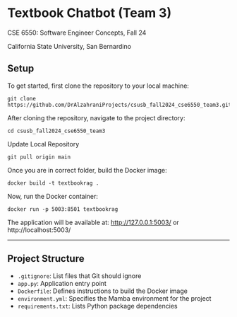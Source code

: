 # Textbook Chatbot (Team 3)

CSE 6550: Software Engineer Concepts, Fall 24

California State University, San Bernardino

## Setup
To get started, first clone the repository to your local machine:
```
git clone https://github.com/DrAlzahraniProjects/csusb_fall2024_cse6550_team3.git
```

After cloning the repository, navigate to the project directory:
```
cd csusb_fall2024_cse6550_team3
```

Update Local Repository
```
git pull origin main
```

Once you are in correct folder, build the Docker image:
```
docker build -t textbookrag .
```

Now, run the Docker container:
```
docker run -p 5003:8501 textbookrag
```
The application will be available at: http://127.0.0.1:5003/ or http://localhost:5003/

---
## Project Structure

- `.gitignore`: List files that Git should ignore
- `app.py`: Application entry point
- `Dockerfile`: Defines instructions to build the Docker image
- `environment.yml`: Specifies the Mamba environment for the project
- `requirements.txt`: Lists Python package dependencies